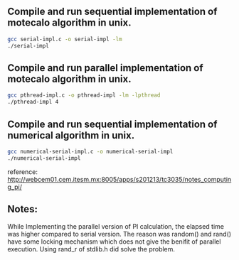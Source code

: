 ## Compile and run sequential implementation of motecalo algorithm in unix.
```bash
gcc serial-impl.c -o serial-impl -lm
./serial-impl
```

## Compile and run parallel implementation of motecalo algorithm in unix.
```bash
gcc pthread-impl.c -o pthread-impl -lm -lpthread
./pthread-impl 4
```

## Compile and run sequential implementation of numerical algorithm in unix.
```bash
gcc numerical-serial-impl.c -o numerical-serial-impl
./numerical-serial-impl
```

reference: http://webcem01.cem.itesm.mx:8005/apps/s201213/tc3035/notes_computing_pi/

## Notes:
While Implementing the parallel version of PI calculation, the elapsed time was higher compared to serial version.
The reason was random() and rand() have some locking mechanism which does not give the benifit of parallel execution.
Using rand_r of stdlib.h did solve the problem.

